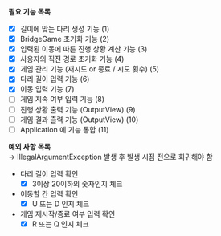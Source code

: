 **필요 기능 목록**
- [x] 길이에 맞는 다리 생성 기능 (1)
- [x] BridgeGame 초기화 기능 (2)
- [X] 입력된 이동에 따른 진행 상황 계산 기능 (3)
- [X] 사용자의 직전 경로 초기화 기능 (4)
- [X] 게임 관리 기능 (재시도 or 종료 / 시도 횟수) (5)
- [X] 다리 길이 입력 기능 (6)
- [X] 이동 입력 기능 (7)
- [ ] 게임 지속 여부 입력 기능 (8)
- [ ] 진행 상황 출력 기능 (OutputView) (9)
- [ ] 게임 결과 출력 기능 (OutputView) (10)
- [ ] Application 에 기능 통합 (11)

**예외 사항 목록**  
&rarr; IllegalArgumentException 발생 후 발생 시점 전으로 회귀해야 함
- 다리 길이 입력 확인
  - [X] 3이상 20이하의 숫자인지 체크
- 이동할 칸 입력 확인
  - [X] U 또는 D 인지 체크
- 게임 재시작/종료 여부 입력 확인
  - [X] R 또는 Q 인지 체크